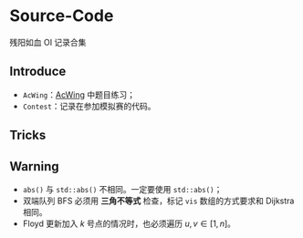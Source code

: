 # Source-Code
残阳如血 OI 记录合集

## Introduce

- `AcWing`：[AcWing](https://www.acwing.com/) 中题目练习；
- `Contest`：记录在参加模拟赛的代码。

## Tricks



## Warning
- `abs()` 与 `std::abs()` 不相同。一定要使用 `std::abs()`；
- 双端队列 BFS 必须用 **三角不等式** 检查，标记 `vis` 数组的方式要求和 $\text{Dijkstra}$ 相同。
- Floyd 更新加入 $k$ 号点的情况时，也必须遍历 $u,v\in[1,n]$。
